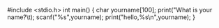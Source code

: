 #include <stdio.h>
int main()
{
     char yourname[100];
     print("What is your name?\t);
     scanf("%s",yourname);
     print("hello,%s\n",yourname);
}
